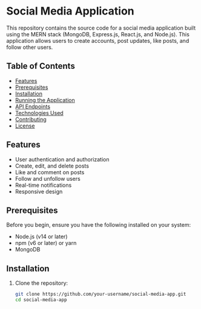 # Social Media Application

This repository contains the source code for a social media application built using the MERN stack (MongoDB, Express.js, React.js, and Node.js). This application allows users to create accounts, post updates, like posts, and follow other users.

## Table of Contents
- [Features](#features)
- [Prerequisites](#prerequisites)
- [Installation](#installation)
- [Running the Application](#running-the-application)
- [API Endpoints](#api-endpoints)
- [Technologies Used](#technologies-used)
- [Contributing](#contributing)
- [License](#license)

## Features

- User authentication and authorization
- Create, edit, and delete posts
- Like and comment on posts
- Follow and unfollow users
- Real-time notifications
- Responsive design

## Prerequisites

Before you begin, ensure you have the following installed on your system:

- Node.js (v14 or later)
- npm (v6 or later) or yarn
- MongoDB

## Installation

1. Clone the repository:

   ```bash
   git clone https://github.com/your-username/social-media-app.git
   cd social-media-app

